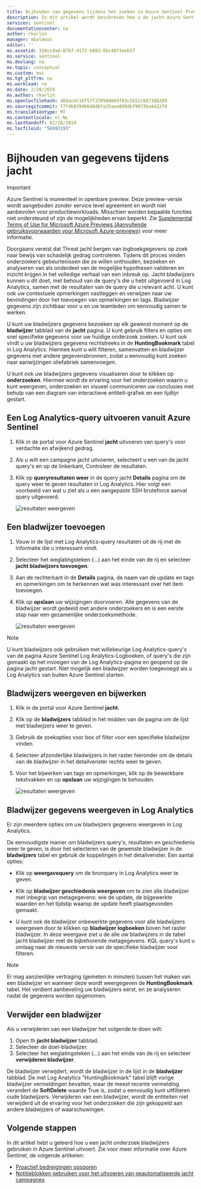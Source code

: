 ```yaml
---
title: Bijhouden van gegevens tijdens het zoeken in Azure Sentinel Preview jacht bladwijzers gebruiken | Microsoft Docs
description: In dit artikel wordt beschreven hoe u de jacht Azure Sentinel bladwijzers gebruiken om gegevens bij te houden.
services: sentinel
documentationcenter: na
author: rkarlin
manager: mbaldwin
editor: ''
ms.assetid: 320ccdad-8767-41f3-b083-0bc48f1eeb37
ms.service: sentinel
ms.devlang: na
ms.topic: conceptual
ms.custom: mvc
ms.tgt_pltfrm: na
ms.workload: na
ms.date: 2/28/2019
ms.author: rkarlin
ms.openlocfilehash: 484acdc16f57f37098d669f03c1b51c087308289
ms.sourcegitcommit: f7f4b83996640d6fa35aea889dbf9073ba4422f0
ms.translationtype: MT
ms.contentlocale: nl-NL
ms.lasthandoff: 02/28/2019
ms.locfileid: "56993193"
---
```

# <a name="keep-track-of-data-during-hunting"></a>Bijhouden van gegevens tijdens jacht

> [!IMPORTANT]
> Azure Sentinel is momenteel in openbare preview.
> Deze preview-versie wordt aangeboden zonder service level agreement en wordt niet aanbevolen voor productieworkloads. Misschien worden bepaalde functies niet ondersteund of zijn de mogelijkheden ervan beperkt. Zie [Supplemental Terms of Use for Microsoft Azure Previews (Aanvullende gebruiksvoorwaarden voor Microsoft Azure-previews)](https://azure.microsoft.com/support/legal/preview-supplemental-terms/) voor meer informatie.
 
Doorgaans vereist dat Threat jacht bergen van logboekgegevens op zoek naar bewijs van schadelijk gedrag controleren. Tijdens dit proces vinden onderzoekers gebeurtenissen die ze willen onthouden, bezoeken en analyseren van als onderdeel van de mogelijke hypothesen valideren en inzicht krijgen in het volledige verhaal van een inbreuk op.
Jacht bladwijzers kunnen u dit doet, met behoud van de query's die u hebt uitgevoerd in Log Analytics, samen met de resultaten van de query die u relevant acht. U kunt ook uw contextuele opmerkingen vastleggen en verwijzen naar uw bevindingen door het toevoegen van opmerkingen en tags. Bladwijzer gegevens zijn zichtbaar voor u en uw teamleden om eenvoudig samen te werken.   

U kunt uw bladwijzers gegevens bezoeken op elk gewenst moment op de **bladwijzer** tabblad van de **jacht** pagina. U kunt gebruik filters en opties om snel specifieke gegevens voor uw huidige onderzoek zoeken. U kunt ook vindt u uw bladwijzers gegevens rechtstreeks in de **HuntingBookmark** tabel in Log Analytics. Hiermee kunt u wilt filteren, samenvatten en bladwijzer gegevens met andere gegevensbronnen, zodat u eenvoudig kunt zoeken naar aanwijzingen oliefabriek samenvoegen.

U kunt ook uw bladwijzers gegevens visualiseren door te klikken op **onderzoeken**. Hiermee wordt de ervaring voor het onderzoeken waarin u kunt weergeven, onderzoeken en visueel communiceren uw conclusies met behulp van een diagram van interactieve entiteit-grafiek en een tijdlijn gestart.


## <a name="run-a-log-analytics-query-from-azure-sentinel"></a>Een Log Analytics-query uitvoeren vanuit Azure Sentinel

1. Klik in de portal voor Azure Sentinel **jacht** uitvoeren van query's voor verdachte en afwijkend gedrag.

1. Als u wilt een campagne jacht uitvoeren, selecteert u een van de jacht query's en op de linkerkant, Controleer de resultaten. 

1. Klik op **queryresultaten weer** in de query jacht **Details** pagina om de query weer te geven resultaten in Log Analytics. Hier volgt een voorbeeld van wat u ziet als u een aangepaste SSH bruteforce aanval query uitgevoerd.
  
   ![resultaten weergeven](./media/bookmarks/ssh-bruteforce-example.png)

## <a name="add-a-bookmark"></a>Een bladwijzer toevoegen

1. Vouw in de lijst met Log Analytics-query resultaten uit de rij met de informatie die u interessant vindt.

4. Selecteer het weglatingsteken (...) aan het einde van de rij en selecteer **jacht bladwijzers toevoegen**.
5. Aan de rechterkant in de **Details** pagina, de naam van de update en tags en opmerkingen om te herkennen wat was interessant over het item toevoegen.
6. Klik op **opslaan** uw wijzigingen doorvoeren. Alle gegevens van de bladwijzer wordt gedeeld met andere onderzoekers en is een eerste stap naar een gezamenlijke onderzoeksmethode.

   ![resultaten weergeven](./media/bookmarks/add-bookmark-la.png)

 
> [!NOTE]
> U kunt bladwijzers ook gebruiken met willekeurige Log Analytics-query's van de pagina Azure Sentinel Log Analytics-Logboeken, of query's die zijn gemaakt op het invoegen van de Log Analytics-pagina en geopend op de pagina jacht gestart. Niet mogelijk een bladwijzer worden toegevoegd als u Log Analytics van buiten Azure Sentinel starten. 

## <a name="view-and-update-bookmarks"></a>Bladwijzers weergeven en bijwerken 

1. Klik in de portal voor Azure Sentinel **jacht**. 
2. Klik op de **bladwijzers** tabblad in het midden van de pagina om de lijst met bladwijzers weer te geven.
3. Gebruik de zoekopties voor box of filter voor een specifieke bladwijzer vinden.
4. Selecteer afzonderlijke bladwijzers in het raster hieronder om de details van de bladwijzer in het detailvenster rechts weer te geven.
5. Voor het bijwerken van tags en opmerkingen, klik op de bewerkbare tekstvakken en op **opslaan** uw wijzigingen te behouden.

   ![resultaten weergeven](./media/bookmarks/view-update-bookmarks.png)

## <a name="view-bookmarked-data-in-log-analytics"></a>Bladwijzer gegevens weergeven in Log Analytics 

Er zijn meerdere opties om uw bladwijzers gegevens weergeven in Log Analytics. 

De eenvoudigste manier om bladwijzers query's, resultaten en geschiedenis weer te geven, is door het selecteren van de gewenste bladwijzer in de **bladwijzers** tabel en gebruik de koppelingen in het detailvenster. Een aantal opties: 
- Klik op **weergavequery** om de bronquery in Log Analytics weer te geven.  
- Klik op **bladwijzer geschiedenis weergeven** om te zien alle bladwijzer met inbegrip van metagegevens: wie de update, de bijgewerkte waarden en het tijdstip waarop de update heeft plaatsgevonden gemaakt. 

- U kunt ook de bladwijzer onbewerkte gegevens voor alle bladwijzers weergeven door te klikken op **bladwijzer logboeken** boven het raster bladwijzer. In deze weergave ziet u de alle uw bladwijzers in de tabel jacht bladwijzer met de bijbehorende metagegevens. KQL query's kunt u omlaag naar de nieuwste versie van de specifieke bladwijzer voor filteren.  


> [!NOTE]
> Er mag aanzienlijke vertraging (gemeten in minuten) tussen het maken van een bladwijzer en wanneer deze wordt weergegeven de **HuntingBookmark** tabel. Het verdient aanbeveling uw bladwijzers eerst, en ze analyseren nadat de gegevens worden opgenomen. 

## <a name="delete-a-bookmark"></a>Verwijder een bladwijzer
Als u verwijderen van een bladwijzer het volgende te doen wilt: 
1.  Open th **jacht bladwijzer** tabblad. 
2.  Selecteer de doel-bladwijzer.
3.  Selecteer het weglatingsteken (...) aan het einde van de rij en selecteer **verwijderen bladwijzer**.
    
De bladwijzer verwijdert, wordt de bladwijzer in de lijst in de **bladwijzer** tabblad.  De met Log Analytics "HuntingBookmark" tabel blijft vorige bladwijzer vermeldingen bevatten, maar de meest recente vermelding verandert de **SoftDelete** waarde True is, zodat u eenvoudig kunt uitfilteren oude bladwijzers.  Verwijderen van een bladwijzer, wordt de entiteiten niet verwijderd uit de ervaring voor het onderzoeken die zijn gekoppeld aan andere bladwijzers of waarschuwingen. 


## <a name="next-steps"></a>Volgende stappen

In dit artikel hebt u geleerd hoe u een jacht onderzoek bladwijzers gebruiken in Azure Sentinel uitvoert. Zie voor meer informatie over Azure Sentinel, de volgende artikelen:


- [Proactief bedreigingen opsporen](hunting.md)
- [Notitieblokken gebruiken voor het uitvoeren van geautomatiseerde jacht campagnes](notebooks.md)